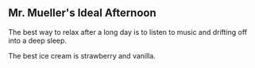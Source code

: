 ## Mr. Mueller's Ideal Afternoon

The best way to relax after a long day is to listen to music and drifting off into a deep sleep.

The best ice cream is strawberry and vanilla.